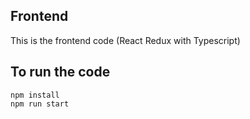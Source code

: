 ## Frontend
This is the frontend code (React Redux with Typescript)  

## To run the code  
```
npm install
npm run start
```
